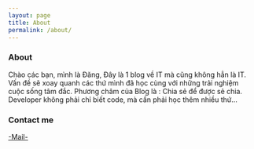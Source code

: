 ```yaml
---
layout: page
title: About
permalink: /about/
---
```

### About

Chào các bạn, mình là Đăng,
Đây là 1 blog về IT mà cũng không hẳn là IT. Vấn đề sẽ xoay quanh các thứ mình đã học cùng với những trải nghiệm cuộc sống tâm đắc. 
Phương châm của Blog là : Chia sẻ để được sẻ chia. Developer không phải chỉ biết code, mà cần phải học thêm nhiều thứ...

### Contact me

[-Mail-](dang.nguyentranhuu.git@gmail.com)
